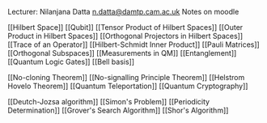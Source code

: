 Lecturer: Nilanjana Datta
n.datta@damtp.cam.ac.uk
Notes on moodle

[[Hilbert Space]]
[[Qubit]]
[[Tensor Product of Hilbert Spaces]]
[[Outer Product in Hilbert Spaces]]
[[Orthogonal Projectors in Hilbert Spaces]]
[[Trace of an Operator]]
[[Hilbert-Schmidt Inner Product]]
[[Pauli Matrices]]
[[Orthogonal Subspaces]]
[[Measurements in QM]]
[[Entanglement]]
[[Quantum Logic Gates]]
[[Bell basis]]

[[No-cloning Theorem]]
[[No-signalling Principle Theorem]]
[[Helstrom Hovelo Theorem]]
[[Quantum Teleportation]]
[[Quantum Cryptography]]

[[Deutch-Jozsa algorithm]]
[[Simon's Problem]]
[[Periodicity Determination]]
[[Grover's Search Algorithm]]
[[Shor's Algorithm]]
